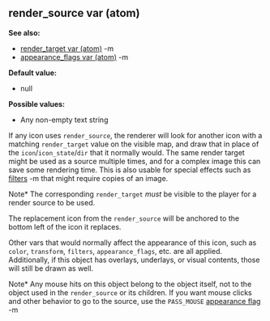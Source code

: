 ## render_source var (atom)
**See also:**
*   [render_target var (atom)](/ref/atom/var/render_target.md) -m
*   [appearance_flags var (atom)](/ref/atom/var/appearance_flags.md) -m
<!-- -->
**Default value:**
*   null
<!-- -->
**Possible values:**
*   Any non-empty text string


If any icon uses `render_source`, the renderer will look for
another icon with a matching `render_target` value on the visible map,
and draw that in place of the `icon`/`icon_state`/`dir` that it normally
would. The same render target might be used as a source multiple times,
and for a complex image this can save some rendering time. This is also
usable for special effects such as [filters](/ref/%7Bnotes%7D/filters.md) -m that
might require copies of an image. 

Note* The corresponding
`render_target` *must* be visible to the player for a render source to
be used. 

The replacement icon from the `render_source` will be
anchored to the bottom left of the icon it replaces. 

Other vars
that would normally affect the appearance of this icon, such as `color`,
`transform`, `filters`, `appearance_flags`, etc. are all applied.
Additionally, if this object has overlays, underlays, or visual
contents, those will still be drawn as well. 

Note* Any mouse
hits on this object belong to the object itself, not to the object used
in the `render_source` or its children. If you want mouse clicks and
other behavior to go to the source, use the `PASS_MOUSE` [appearance
flag](/ref/atom/var/appearance_flags.md) -m